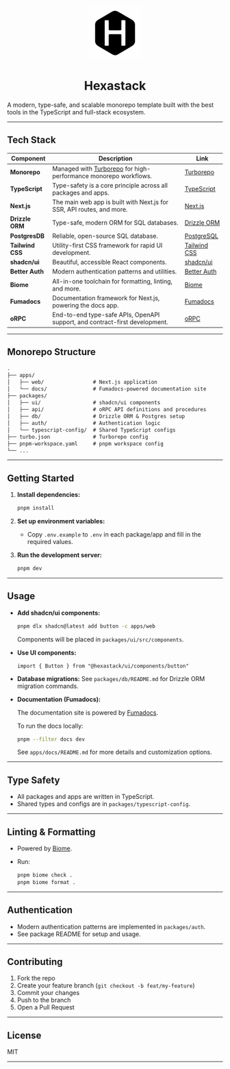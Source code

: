 <div align="center">
  <img src="./logo.png" alt="Hexastack Logo" width="128" height="128">

# Hexastack

</div>

A modern, type-safe, and scalable monorepo template built with the best tools in the TypeScript and full-stack ecosystem.

---

## Tech Stack

| Component         | Description                                                                                  | Link                                                                                  |
|-------------------|----------------------------------------------------------------------------------------------|---------------------------------------------------------------------------------------|
| **Monorepo**      | Managed with [Turborepo](https://turbo.build/repo) for high-performance monorepo workflows.  | [Turborepo](https://turbo.build/repo)                                                 |
| **TypeScript**    | Type-safety is a core principle across all packages and apps.                                | [TypeScript](https://www.typescriptlang.org/)                                         |
| **Next.js**       | The main web app is built with Next.js for SSR, API routes, and more.                        | [Next.js](https://nextjs.org/)                                                        |
| **Drizzle ORM**   | Type-safe, modern ORM for SQL databases.                                                     | [Drizzle ORM](https://orm.drizzle.team/)                                              |
| **PostgresDB**    | Reliable, open-source SQL database.                                                          | [PostgreSQL](https://www.postgresql.org/)                                             |
| **Tailwind CSS**  | Utility-first CSS framework for rapid UI development.                                        | [Tailwind CSS](https://tailwindcss.com/)                                              |
| **shadcn/ui**     | Beautiful, accessible React components.                                                      | [shadcn/ui](https://ui.shadcn.com/)                                                   |
| **Better Auth**   | Modern authentication patterns and utilities.                                                | [Better Auth](https://www.better-auth.com)   |
| **Biome**         | All-in-one toolchain for formatting, linting, and more.                                      | [Biome](https://biomejs.dev/)                                                         |
| **Fumadocs**      | Documentation framework for Next.js, powering the docs app.  | [Fumadocs](https://fumadocs.dev/) |
| **oRPC**           | End-to-end type-safe APIs, OpenAPI support, and contract-first development.                        | [oRPC](https://orpc.unnoq.com/)                                                      |

---

## Monorepo Structure

```
.
├── apps/
│   ├── web/                # Next.js application
│   └── docs/               # Fumadocs-powered documentation site
├── packages/
│   ├── ui/                 # shadcn/ui components
│   ├── api/                # oRPC API definitions and procedures
│   ├── db/                 # Drizzle ORM & Postgres setup
│   ├── auth/               # Authentication logic
│   └── typescript-config/  # Shared TypeScript configs
├── turbo.json              # Turborepo config
├── pnpm-workspace.yaml     # pnpm workspace config
└── ...
```

---

## Getting Started

1. **Install dependencies:**

   ```bash
   pnpm install
   ```

2. **Set up environment variables:**
   - Copy `.env.example` to `.env` in each package/app and fill in the required values.

3. **Run the development server:**

   ```bash
   pnpm dev
   ```

---

## Usage

- **Add shadcn/ui components:**

  ```bash
  pnpm dlx shadcn@latest add button -c apps/web
  ```

  Components will be placed in `packages/ui/src/components`.

- **Use UI components:**

  ```tsx
  import { Button } from "@hexastack/ui/components/button"
  ```

- **Database migrations:**
  See `packages/db/README.md` for Drizzle ORM migration commands.

- **Documentation (Fumadocs):**

  The documentation site is powered by [Fumadocs](https://fumadocs.dev/).

  To run the docs locally:

  ```bash
  pnpm --filter docs dev
  ```

  See `apps/docs/README.md` for more details and customization options.

---

## Type Safety

- All packages and apps are written in TypeScript.
- Shared types and configs are in `packages/typescript-config`.

---

## Linting & Formatting

- Powered by [Biome](https://biomejs.dev/).
- Run:

  ```bash
  pnpm biome check .
  pnpm biome format .
  ```

---

## Authentication

- Modern authentication patterns are implemented in `packages/auth`.
- See package README for setup and usage.

---

## Contributing

1. Fork the repo
2. Create your feature branch (`git checkout -b feat/my-feature`)
3. Commit your changes
4. Push to the branch
5. Open a Pull Request

---

## License

MIT

---
